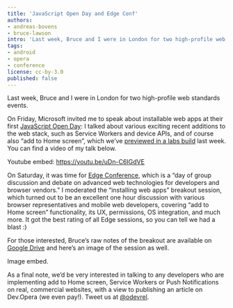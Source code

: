 ```yaml
---
title: 'JavaScript Open Day and Edge Conf'
authors:
- andreas-bovens
- bruce-lawson
intro: 'Last week, Bruce and I were in London for two high-profile web standards events, where we spoke about installable web apps and the exciting possibilities it brings.'
tags:
- android
- opera
- conference
license: cc-by-3.0
published: false
---
```


Last week, Bruce and I were in London for two high-profile web standards events.

On Friday, Microsoft invited me to speak about installable web apps at their first [JavaScript Open Day](http://jsopenday.azurewebsites.net/): I talked about various exciting recent additions to the web stack, such as Service Workers and device APIs, and of course also “add to Home screen”, which we’ve [previewed in a labs build](https://dev.opera.com/blog/installable-web-apps/) last week. You can find a video of my talk below.

Youtube embed: https://youtu.be/uDn-C6IGdVE

On Saturday, it was time for [Edge Conference](https://edgeconf.com/2015-london), which is a “day of group discussion and debate on advanced web technologies for developers and browser vendors.” I moderated the “installing web apps” breakout session, which turned out to be an excellent one hour discussion with various browser representatives and mobile web developers, covering “add to Home screen” functionality, its UX, permissions, OS integration, and much more. It got the best rating of all Edge sessions, so you can tell we had a blast :)

For those interested, Bruce’s raw notes of the breakout are available on [Google Drive](https://docs.google.com/document/d/1i0E5FYU8jjme-vDb7jCgtDA4XmyCRK-0yszvFff8dOQ/edit#) and here’s an image of the session as well.

Image embed.

As a final note, we’d be very interested in talking to any developers who are implementing add to Home screen, Service Workers or Push Notifications on real, commercial websites, with a view to publishing an article on Dev.Opera (we even pay!). Tweet us at [@odevrel](http://twitter.com/odevrel).
